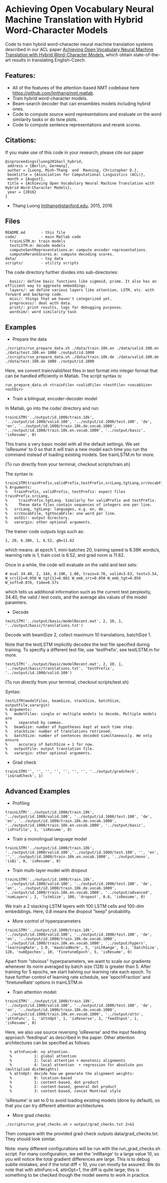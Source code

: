 Achieving Open Vocabulary Neural Machine Translation with Hybrid Word-Character Models
====================================================================

Code to train hybrid word-character neural machine translation systems described in our ACL paper
<a href="http://nlp.stanford.edu/pubs/luong2016acl_hybrid.pdf">Achieving Open Vocabulary Neural Machine Translation with Hybrid Word-Character Models</a>, which obtain state-of-the-art results in translating English-Czech.


## Features:
- All of the features of the attention-based NMT codebase here
  https://github.com/lmthang/nmt.matlab.
- Train hybrid word-character models.
- Beam-search decoder that can ensembles models including hybrid ones.
- Code to compute source word representations and evaluate on the word
  similarity tasks or do tsne plots.
- Code to compute sentence representations and rerank scores.

## Citations:
If you make use of this code in your research, please cite our paper
```
@inproceedings{luong2016acl_hybrid,
 address = {Berlin, Germany},
 author = {Luong, Minh-Thang  and  Manning, Christopher D.},
 booktitle = {Association for Computational Linguistics (ACL)},
 month = {August},
 title = {Achieving Open Vocabulary Neural Machine Translation with Hybrid Word-Character Models},
 year = {2016}
}

```

- Thang Luong <lmthang@stanford.edu>, 2015, 2016

## Files

```
README.md       - this file
code/           - main Matlab code
  trainLSTM.m: train models
  testLSTM.m: decode models
  computeSentRepresentations.m: compute encoder representations.
  computeRerankScores.m: compute decoding scores.
data/           - toy data
scripts/        - utility scripts
```

The code directory further divides into sub-directories:
```
  basic/: define basic functions like sigmoid, prime. It also has an efficient way to aggreate embeddings.
  layers/: we define various layers like attention, LSTM, etc. with forward and backprop code.
  misc/: things that we haven't categorized yet.
  preprocess/: deal with data.
  print/: print results, logs for debugging purposes.
  wordsim/: word similarity task 
```

## Examples

- Prepare the data
```
./scripts/run_prepare_data.sh ./data/train.10k.en ./data/valid.100.en ./data/test.100.en 1000 ./output/id.1000
./scripts/run_prepare_data.sh ./data/train.10k.de ./data/valid.100.de ./data/test.100.de 1000 ./output/id.1000
```
Here, we convert train/valid/test files in text format into integer format that can be handled efficiently in Matlab. The script syntax is:
```
run_prepare_data.sh <trainFile> <validFile> <testFile> <vocabSize> <outDir>
```

- Train a bilingual, encoder-decoder model

In Matlab, go into the code/ directory and run:
```
trainLSTM('../output/id.1000/train.10k', '../output/id.1000/valid.100', '../output/id.1000/test.100', 'de', 'en', '../output/id.1000/train.10k.de.vocab.1000', '../output/id.1000/train.10k.en.vocab.1000', '../output/basic', 'isResume', 0)
```
This trains a very basic model with all the default settings. We set 'isResume' to 0 so that it will train a new model each time you run the command instead of loading existing models. See trainLSTM.m for more.

(To run directly from your terminal, checkout scripts/train.sh)

The syntax is:
```
trainLSTM(trainPrefix,validPrefix,testPrefix,srcLang,tgtLang,srcVocabFile,tgtVocabFile,outDir,varargin)
% Arguments:
%   trainPrefix, validPrefix, testPrefix: expect files trainPrefix.srcLang,
%     trainPrefix.tgtLang. Similarly for validPrefix and testPrefix.
%     These data files contain sequences of integers one per line.
%   srcLang, tgtLang: languages, e.g. en, de.
%   srcVocabFile, tgtVocabFile: one word per line.
%   outDir: output directory.
%   varargin: other optional arguments.
```

The trainer code outputs logs such as:
```
1, 20, 6.38K, 1, 6.52, gN=11.62
```
which means: at epoch 1, mini-batches 20, training speed is 6.38K words/s, learning rate is 1, train cost is 6.52, and grad norm is 11.62.

Once in a while, the code will evaluate on the valid and test sets:
```
# eval 34.40, 2, 144, 6.19K, 1.00, train=4.76, valid=3.63, test=3.54, W_src{1}=0.050 W_tgt{1}=0.081 W_emb_src=0.050 W_emb_tgt=0.056 W_soft=0.076, time=0.57s
```
which tells us additional information such as the current test perplexity, 34.40, the valid / test costs, and the average abs values of the model paramters.

- Decode
```
testLSTM('../output/basic/modelRecent.mat', 2, 10, 1, '../output/basic/translations.txt')
```
Decode with beamSize 2, collect maximum 10 translations, batchSize 1. 

Note that the testLSTM implicitly decodes the test file specified during training. To specifiy a different test file, use 'testPrefix', see testLSTM.m for more.
```
testLSTM('../output/basic/modelRecent.mat', 2, 10, 1, '../output/basic/translations.txt', 'testPrefix', '../output/id.1000/valid.100')
```

(To run directly from your terminal, checkout scripts/test.sh)

Syntax:
```
testLSTM(modelFiles, beamSize, stackSize, batchSize, outputFile,varargin)
% Arguments:
%   modelFiles: single or multiple models to decode. Multiple models are
%     separated by commas.
%   beamSize: number of hypotheses kept at each time step.
%   stackSize: number of translations retrieved.
%   batchSize: number of sentences decoded simultaneously. We only ensure
%     accuracy of batchSize = 1 for now.
%   outputFile: output translation file.
%   varargin: other optional arguments.
```

- Grad check
```
trainLSTM('', '', '', '', '', '', '', '../output/gradcheck', 'isGradCheck', 1)
```

## Advanced Examples
- Profiling
```
trainLSTM('../output/id.1000/train.10k', '../output/id.1000/valid.100', '../output/id.1000/test.100', 'de', 'en', '../output/id.1000/train.10k.de.vocab.1000', '../output/id.1000/train.10k.en.vocab.1000', '../output/basic', 'isProfile', 1, 'isResume', 0)
```

- Train a monolingual language model
```
trainLSTM('../output/id.1000/train.10k', '../output/id.1000/valid.100','../output/id.1000/test.100', '', 'en', '','../output/id.1000/train.10k.en.vocab.1000', '../output/mono', 'isBi', 0, 'isResume', 0)
```

- Train multi-layer model with dropout
```
trainLSTM('../output/id.1000/train.10k', '../output/id.1000/valid.100', '../output/id.1000/test.100', 'de', 'en', '../output/id.1000/train.10k.de.vocab.1000', '../output/id.1000/train.10k.en.vocab.1000', '../output/advanced', 'numLayers', 2, 'lstmSize', 100, 'dropout', 0.8, 'isResume', 0)
```

We train a 2 stacking LSTM layers with 100 LSTM cells and 100-dim embeddings. Here, 0.8 means the dropout "keep" probability.

- More control of hyperparameters
```
trainLSTM('../output/id.1000/train.10k', '../output/id.1000/valid.100', '../output/id.1000/test.100', 'de', 'en', '../output/id.1000/train.10k.de.vocab.1000', '../output/id.1000/train.10k.en.vocab.1000', '../output/hypers', 'learningRate', 1.0, 'maxGradNorm', 5, 'initRange', 0.1, 'batchSize', 128, 'numEpoches', 10, 'finetuneEpoch', 5, 'isResume', 0)
```

Apart from "obvious" hyperparameters, we want to scale our gradients whenever its norm averaged by batch size (128) is greater than 5. After training for 5 epochs, we start halving our learning rate each epoch. To have further control of learning rate schedule, see 'epochFraction' and 'finetuneRate' options in trainLSTM.m

- Train attention model:
```
trainLSTM('../output/id.1000/train.10k', '../output/id.1000/valid.100', '../output/id.1000/test.100', 'de', 'en', '../output/id.1000/train.10k.de.vocab.1000', '../output/id.1000/train.10k.en.vocab.1000', '../output/attn', 'attnFunc', 1, 'attnOpt', 1, 'isReverse', 1, 'feedInput', 1, 'isResume', 0)
```
Here, we also use source reversing 'isReverse' and the input feeding approach 'feedInput' as described in the paper. Other attention architectures can be specified as follows:
```
  % attnFunc=0: no attention.
  %          1: global attention
  %          2: local attention + monotonic alignments
  %          4: local attention  + regression for absolute pos (multiplied distWeights)
  % attnOpt: decide how we generate the alignment weights:
  %          0: location-based
  %          1: content-based, dot product
  %          2: content-based, general dot product
  %          3: content-based, concat Montreal style
```
'isResume' is set to 0 to avoid loading existing models (done by default), so that you can try different attention architectures.

- More grad checks:
```
./scripts/run_grad_checks.sh > output/grad_checks.txt 2>&1
```
Then compare with the provided grad check outputs data/grad_checks.txt. They
should look similar.

Note: many different configurations will be run with the run_grad_checks.sh script. For many configuration, we set the 'initRange' to a large value 10, so you will notice the total gradient differences are large. This is to debug subtle mistakes; and if the total diff < 10, you can mostly be assured. We do note that with attnFunc=4, attnOpt=1, the diff is quite large; this is something to be checked though the model seems to work in practice.
